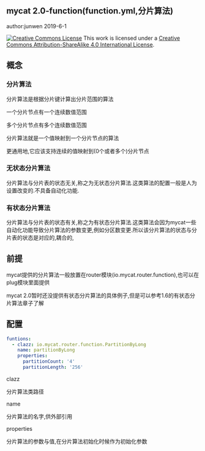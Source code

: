 

## mycat 2.0-function(function.yml,分片算法)

author:junwen 2019-6-1

[![Creative Commons License](https://i.creativecommons.org/l/by-sa/4.0/88x31.png)](http://creativecommons.org/licenses/by-sa/4.0/)
This work is licensed under a [Creative Commons Attribution-ShareAlike 4.0 International License](http://creativecommons.org/licenses/by-sa/4.0/).

## 概念

### 分片算法

分片算法是根据分片键计算出分片范围的算法

一个分片节点有一个连续数值范围

多个分片节点有多个连续数值范围

分片算法就是一个值映射到一个分片节点的算法

更通用地,它应该支持连续的值映射到(0个或者多个)分片节点

### 无状态分片算法

分片算法与分片表的状态无关,称之为无状态分片算法.这类算法的配置一般是人为设置改变的.不具备自动化功能.

### 有状态分片算法

分片算法与分片表的状态有关,称之为有状态分片算法.这类算法会因为mycat一些自动化功能导致分片算法的参数变更,例如分区数变更.所以该分片算法的状态与分片表的状态是对应的,耦合的,

## 前提

mycat提供的分片算法一般放置在router模块(io.mycat.router.function),也可以在plug模块里面提供

mycat 2.0暂时还没提供有状态分片算法的具体例子,但是可以参考1.6的有状态分片算法章子了解

## 配置

```yaml
funtions:
  - clazz: io.mycat.router.function.PartitionByLong
    name: partitionByLong
    properties:
      partitionCount: '4'
      partitionLength: '256'

```

clazz

分片算法类路径

name

分片算法的名字,供外部引用

properties

分片算法的参数与值,在分片算法初始化时候作为初始化参数



